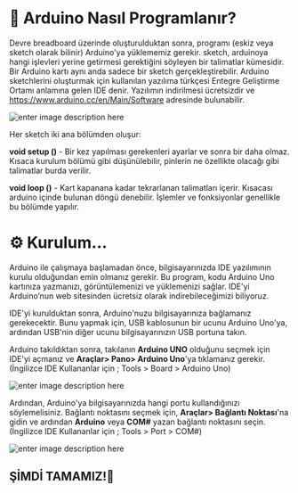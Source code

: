# 💾 Arduino Nasıl Programlanır?
Devre breadboard üzerinde oluşturulduktan sonra, programı (eskiz  veya sketch olarak bilinir) Arduino'ya yüklememiz gerekir. sketch, arduinoya hangi işlevleri yerine getirmesi gerektiğini söyleyen bir talimatlar kümesidir. Bir Arduino kartı aynı anda sadece bir sketch gerçekleştirebilir. Arduino sketchlerini oluşturmak için kullanılan yazılıma türkçesi Entegre Geliştirme Ortamı anlamına gelen IDE denir.
Yazılımın indirilmesi ücretsizdir ve https://www.arduino.cc/en/Main/Software adresinde bulunabilir.

![enter image description here](http://kodlamayap.com/wp-content/uploads/2017/11/ardiuno-1.png)

Her sketch iki ana bölümden oluşur:

**void setup ()** - Bir kez yapılması gerekenleri ayarlar ve sonra bir daha olmaz. Kısaca kurulum bölümü gibi düşünülebilir, pinlerin ne özellikte olacağı gibi talimatlar burda verilir. 

**void loop ()** - Kart kapanana kadar tekrarlanan talimatları içerir. Kısacası arduino içinde bulunan döngü denebilir. İşlemler ve fonksiyonlar genellikle bu bölümde yapılır.

# ⚙️ Kurulum...

Arduino ile çalışmaya başlamadan önce, bilgisayarınızda IDE yazılımının kurulu olduğundan emin olmanız gerekir. Bu program, kodu Arduino Uno kartınıza yazmanızı, görüntülemenizi ve yüklemenizi sağlar. IDE'yi Arduino’nun web sitesinden ücretsiz olarak indirebileceğimizi biliyoruz.

IDE'yi kurulduktan sonra, Arduino'nuzu bilgisayarınıza bağlamanız gerekecektir. Bunu yapmak için, USB kablosunun bir ucunu Arduino Uno'ya, ardından USB'nin diğer ucunu bilgisayarınızın USB portuna takın.

Arduino takıldıktan sonra, takılanın **Arduino UNO** olduğunu seçmek için IDE'yi açmanız ve **Araçlar> Pano> Arduino Uno**'ya tıklamanız gerekir.
(İngilizce IDE Kullananlar için ; Tools > Board > Arduino Uno)

![enter image description here](http://kodlamayap.com/wp-content/uploads/2017/11/ardiuno-kart-se%C3%A7imi.png)


Ardından, Arduino'ya bilgisayarınızda hangi portu kullandığınızı söylemelisiniz. Bağlantı noktasını seçmek için, **Araçlar> Bağlantı Noktası**'na gidin ve ardından **Arduino** veya **COM#** yazan bağlantı noktasını seçin.
(İngilizce IDE Kullananlar için ; Tools > Port > COM#)

![enter image description here](http://kodlamayap.com/wp-content/uploads/2017/11/ardiuno-port-1.png)

## ŞİMDİ TAMAMIZ!💯
